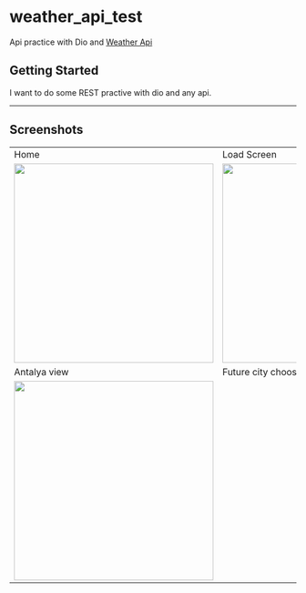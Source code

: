 # weather_api_test

Api practice with Dio and [Weather Api](https://weatherdbi.herokuapp.com/documentation/v1)

## Getting Started 

I want to do some REST practive with dio and any api. 

------------

## Screenshots
<table>
<tr><td>Home</td><td>Load Screen</td></tr>
<tr><td><img width =350 src="https://user-images.githubusercontent.com/44341663/155783908-47b1351d-4a13-4879-8db6-32681eb68b26.png"/></td>
<td><img width =350 src="https://user-images.githubusercontent.com/44341663/155783913-f950b56a-8e9a-47d8-8aaf-262287a0934d.png"/></td>
</tr>
<tr><td>Antalya view</td><td>Future city choose page</td></tr>
<tr><td><img width =350 src="https://user-images.githubusercontent.com/44341663/155783921-3a8ce558-cb7d-453c-984f-99f2ead5e108.gif"/></td></tr>
</table>




